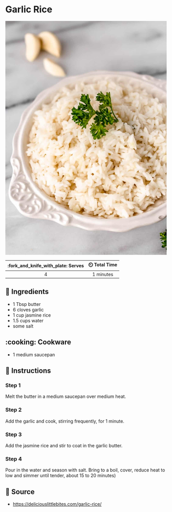 # Garlic Rice

![Garlic Rice](../assets/images/garlic-rice.jpg)

| :fork_and_knife_with_plate: Serves | :timer_clock: Total Time |
|:----------------------------------:|:-----------------------: |
| 4 | 1 minutes |

## :salt: Ingredients

- 1 Tbsp butter
- 6 cloves garlic
- 1 cup jasmine rice
- 1.5 cups water
- some salt

## :cooking: Cookware

- 1 medium saucepan

## :pencil: Instructions

### Step 1

Melt the butter in a medium saucepan over medium heat.

### Step 2

Add the garlic and cook, stirring frequently, for 1 minute.

### Step 3

Add the jasmine rice and stir to coat in the garlic butter.

### Step 4

Pour in the water and season with salt. Bring to a boil, cover, reduce heat to low and simmer until tender, about 15 to
20 minutes)

## :link: Source

- <https://deliciouslittlebites.com/garlic-rice/>
